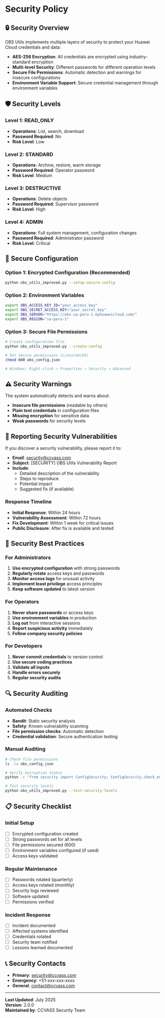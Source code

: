 # Security Policy

## 🔒 Security Overview

OBS Utils implements multiple layers of security to protect your Huawei Cloud credentials and data:

- **AES-256 Encryption**: All credentials are encrypted using industry-standard encryption
- **Multi-level Security**: Different passwords for different operation levels
- **Secure File Permissions**: Automatic detection and warnings for insecure configurations
- **Environment Variable Support**: Secure credential management through environment variables

## 🛡️ Security Levels

### Level 1: READ_ONLY
- **Operations**: List, search, download
- **Password Required**: No
- **Risk Level**: Low

### Level 2: STANDARD
- **Operations**: Archive, restore, warm storage
- **Password Required**: Operator password
- **Risk Level**: Medium

### Level 3: DESTRUCTIVE
- **Operations**: Delete objects
- **Password Required**: Supervisor password
- **Risk Level**: High

### Level 4: ADMIN
- **Operations**: Full system management, configuration changes
- **Password Required**: Administrator password
- **Risk Level**: Critical

## 🔐 Secure Configuration

### Option 1: Encrypted Configuration (Recommended)
```bash
python obs_utils_improved.py --setup-secure-config
```

### Option 2: Environment Variables
```bash
export OBS_ACCESS_KEY_ID="your_access_key"
export OBS_SECRET_ACCESS_KEY="your_secret_key"
export OBS_SERVER="https://obs.sa-peru-1.myhuaweicloud.com/"
export OBS_REGION="sa-peru-1"
```

### Option 3: Secure File Permissions
```bash
# Create configuration file
python obs_utils_improved.py --create-config

# Set secure permissions (Linux/macOS)
chmod 600 obs_config.json

# Windows: Right-click → Properties → Security → Advanced
```

## ⚠️ Security Warnings

The system automatically detects and warns about:

- **Insecure file permissions** (readable by others)
- **Plain text credentials** in configuration files
- **Missing encryption** for sensitive data
- **Weak passwords** for security levels

## 🚨 Reporting Security Vulnerabilities

If you discover a security vulnerability, please report it to:

- **Email**: security@ccvass.com
- **Subject**: [SECURITY] OBS Utils Vulnerability Report
- **Include**: 
  - Detailed description of the vulnerability
  - Steps to reproduce
  - Potential impact
  - Suggested fix (if available)

### Response Timeline

- **Initial Response**: Within 24 hours
- **Vulnerability Assessment**: Within 72 hours
- **Fix Development**: Within 1 week for critical issues
- **Public Disclosure**: After fix is available and tested

## 🔧 Security Best Practices

### For Administrators
1. **Use encrypted configuration** with strong passwords
2. **Regularly rotate** access keys and passwords
3. **Monitor access logs** for unusual activity
4. **Implement least privilege** access principles
5. **Keep software updated** to latest version

### For Operators
1. **Never share passwords** or access keys
2. **Use environment variables** in production
3. **Log out** from interactive sessions
4. **Report suspicious activity** immediately
5. **Follow company security policies**

### For Developers
1. **Never commit credentials** to version control
2. **Use secure coding practices**
3. **Validate all inputs**
4. **Handle errors securely**
5. **Regular security audits**

## 🔍 Security Auditing

### Automated Checks
- **Bandit**: Static security analysis
- **Safety**: Known vulnerability scanning
- **File permission checks**: Automatic detection
- **Credential validation**: Secure authentication testing

### Manual Auditing
```bash
# Check file permissions
ls -la obs_config.json

# Verify encryption status
python -c "from security import ConfigSecurity; ConfigSecurity.check_encryption_status()"

# Test security levels
python obs_utils_improved.py --test-security-levels
```

## 📋 Security Checklist

### Initial Setup
- [ ] Encrypted configuration created
- [ ] Strong passwords set for all levels
- [ ] File permissions secured (600)
- [ ] Environment variables configured (if used)
- [ ] Access keys validated

### Regular Maintenance
- [ ] Passwords rotated (quarterly)
- [ ] Access keys rotated (monthly)
- [ ] Security logs reviewed
- [ ] Software updated
- [ ] Permissions verified

### Incident Response
- [ ] Incident documented
- [ ] Affected systems identified
- [ ] Credentials rotated
- [ ] Security team notified
- [ ] Lessons learned documented

## 📞 Security Contacts

- **Primary**: security@ccvass.com
- **Emergency**: +51-xxx-xxx-xxxx
- **General**: contact@ccvass.com

---

**Last Updated**: July 2025  
**Version**: 2.0.0  
**Maintained by**: CCVASS Security Team
